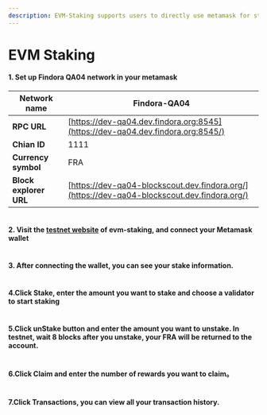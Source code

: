 ```yaml
---
description: EVM-Staking supports users to directly use metamask for staking.
---
```


# EVM Staking

#### 1. Set up Findora QA04 network in your metamask

| **Network name**       | Findora-QA04                                                                                 |
| ---------------------- | -------------------------------------------------------------------------------------------- |
| **RPC URL**            | [https://dev-qa04.dev.findora.org:8545](https://dev-qa04.dev.findora.org:8545/)              |
| **Chian ID**           | 1111                                                                                         |
| **Currency symbol**    | FRA                                                                                          |
| **Block explorer URL** | [https://dev-qa04-blockscout.dev.findora.org/](https://dev-qa04-blockscout.dev.findora.org/) |

<figure><img src="https://lh4.googleusercontent.com/gyxual5kMeKYD_DEQ6_v3vNEWUSGKAJ01jDSvGyIyvmHNKJ6uSth-z9F3Jpv45IwPPC3qRAMcap07zPelDE2IdKfsi44I_Gr4pNkV59jfCl5BnvsLY56SSqeT_kFaxs7aP864jO-Z0jeiZh3lUqaMg" alt=""><figcaption></figcaption></figure>

#### 2. Visit the [testnet website](http://qa04-evm-staking.dev.findora.org/) of evm-staking,  and connect your Metamask wallet

<figure><img src="https://lh5.googleusercontent.com/4RgQPfz7e2gEB92BcJwuCzLCXFP_YvJkiZXzQjFbpLrWXJOIpKXoLIy4_SmPc3TZpewOVaBrG2R9IxsRsXJKt-YDi80hCCeqSjnC6Eh0sCVCDdcAHExXX2x_gbaD1-g5jWWo4_vnyvffWzyqMjVftw" alt=""><figcaption></figcaption></figure>

#### 3. After connecting the wallet, you can see your stake information.

<figure><img src="https://lh4.googleusercontent.com/4DU9pgyZ_a5qWCs5-KJBW5eqCAWQ0nuSqam0JC-egAAk5bJQ2jZwDjARuIAwZ8NNum-g8y5Rg1DUUUHjO_jEi7eUT1O8tPowlgRE9TFxQvbiOVzIa2Tx_vFv3ns0BjXFpLtlwY97qOEHqmIEJEpIuA" alt=""><figcaption></figcaption></figure>

#### 4.Click Stake, enter the amount you want to stake and choose a validator to start staking

<figure><img src="https://lh5.googleusercontent.com/ZqdW2HXIRtxuW1Bh4md5m_PKCe7KooT2iJTMV1ZK3r3VYOtPzfjUUd6-M2--G8eesKpBZarWhESLyJIc8lzqconYfkevYDEBaUTwPghn_w_E7xv2DSxkRW_3oN8MpkytOIwqw6yhT4NZol4Ii3xsfA" alt=""><figcaption></figcaption></figure>

#### 5.Click unStake button and enter the amount you want to unstake. In testnet, wait 8 blocks after you unstake, your FRA will be returned to the account.

<figure><img src="https://lh5.googleusercontent.com/EtYHB1i3nIY6CrIRTSDdT9U3OeiKAV9K-2nUoO-SW1TGLDnUUgGv1uuCbDnxaoa4V3xKj8_MykK33724UrbuRb5Khb1MD3i0Y0aqiPmY5xyajyKrvaVXjs-sVJ1KCClGbO6A5iBiUqE8tX4lTdxA-g" alt=""><figcaption></figcaption></figure>

#### 6.Click Claim and enter the number of rewards you want to claim。

<figure><img src="https://lh6.googleusercontent.com/hgseyPFrdRkfFxK4sl6Cy15vPZ9vuJa6HD4oxac2KSan1ZDQny1RKIBtIOBSSu4umXBZgV3ufIorQr8QP83EHtq1W8Bv0yluxW7bIKkBiaLZyZBRiV5jGi7n-mitFchm5zw9eBjiFsxGFRXlE8kmJQ" alt=""><figcaption></figcaption></figure>

#### 7.Click Transactions, you can view all your transaction history.

<figure><img src="https://lh5.googleusercontent.com/_YeRA0oArRuMkwVby1i_W5WszJeeuFIKEiBrBdHLK6tPCoW-i72abyi711J5rSg81vukAdyjYpULkmArEXY-ZPnsqURuqtgxRUQuvyx2evUbZYrcBjifAILiZiw61MreSRC5JZhI2eo1ZX2fKpZIRw" alt=""><figcaption></figcaption></figure>

